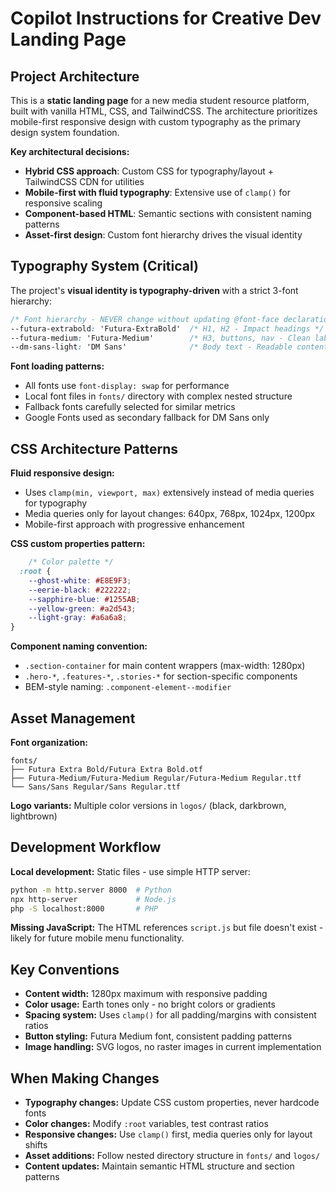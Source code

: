 # Copilot Instructions for Creative Dev Landing Page

## Project Architecture

This is a **static landing page** for a new media student resource platform, built with vanilla HTML, CSS, and TailwindCSS. The architecture prioritizes mobile-first responsive design with custom typography as the primary design system foundation.

**Key architectural decisions:**
- **Hybrid CSS approach**: Custom CSS for typography/layout + TailwindCSS CDN for utilities
- **Mobile-first with fluid typography**: Extensive use of `clamp()` for responsive scaling
- **Component-based HTML**: Semantic sections with consistent naming patterns
- **Asset-first design**: Custom font hierarchy drives the visual identity

## Typography System (Critical)

The project's **visual identity is typography-driven** with a strict 3-font hierarchy:

```css
/* Font hierarchy - NEVER change without updating @font-face declarations */
--futura-extrabold: 'Futura-ExtraBold'  /* H1, H2 - Impact headings */
--futura-medium: 'Futura-Medium'        /* H3, buttons, nav - Clean labels */
--dm-sans-light: 'DM Sans'              /* Body text - Readable content */
```

**Font loading patterns:**
- All fonts use `font-display: swap` for performance
- Local font files in `fonts/` directory with complex nested structure
- Fallback fonts carefully selected for similar metrics
- Google Fonts used as secondary fallback for DM Sans only

## CSS Architecture Patterns

**Fluid responsive design:** 
- Uses `clamp(min, viewport, max)` extensively instead of media queries for typography
- Media queries only for layout changes: 640px, 768px, 1024px, 1200px
- Mobile-first approach with progressive enhancement

**CSS custom properties pattern:**
```css
    /* Color palette */
  :root {
    --ghost-white: #E8E9F3;
    --eerie-black: #222222;
    --sapphire-blue: #1255AB;
    --yellow-green: #a2d543;
    --light-gray: #a6a6a8;
}
```

**Component naming convention:**
- `.section-container` for main content wrappers (max-width: 1280px)
- `.hero-*`, `.features-*`, `.stories-*` for section-specific components
- BEM-style naming: `.component-element--modifier`

## Asset Management

**Font organization:**
```
fonts/
├── Futura Extra Bold/Futura Extra Bold.otf
├── Futura-Medium/Futura-Medium Regular/Futura-Medium Regular.ttf
└── Sans/Sans Regular/Sans Regular.ttf
```

**Logo variants:** Multiple color versions in `logos/` (black, darkbrown, lightbrown)

## Development Workflow

**Local development:** Static files - use simple HTTP server:
```bash
python -m http.server 8000  # Python
npx http-server             # Node.js
php -S localhost:8000       # PHP
```

**Missing JavaScript:** The HTML references `script.js` but file doesn't exist - likely for future mobile menu functionality.

## Key Conventions

- **Content width:** 1280px maximum with responsive padding
- **Color usage:** Earth tones only - no bright colors or gradients
- **Spacing system:** Uses `clamp()` for all padding/margins with consistent ratios
- **Button styling:** Futura Medium font, consistent padding patterns
- **Image handling:** SVG logos, no raster images in current implementation

## When Making Changes

- **Typography changes:** Update CSS custom properties, never hardcode fonts
- **Color changes:** Modify `:root` variables, test contrast ratios
- **Responsive changes:** Use `clamp()` first, media queries only for layout shifts
- **Asset additions:** Follow nested directory structure in `fonts/` and `logos/`
- **Content updates:** Maintain semantic HTML structure and section patterns